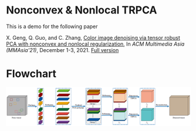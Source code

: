 # Nonconvex & Nonlocal TRPCA

This is a demo for the following paper

X. Geng, Q. Guo, and C. Zhang, [Color image denoising via tensor robust PCA with nonconvex and nonlocal regularization](https://dl.acm.org/doi/10.1145/3469877.3493592), In *ACM Multimedia Asia (MMAsia'21)*, December 1-3, 2021. [Full version](https://arxiv.org/abs/2211.02404)

# Flowchart
![architecture](./flowchart.png)
